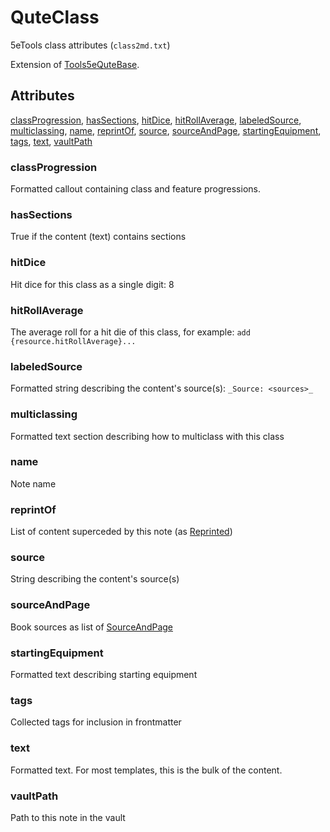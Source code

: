 # QuteClass

5eTools class attributes (`class2md.txt`)

Extension of [Tools5eQuteBase](Tools5eQuteBase.md).

## Attributes

[classProgression](#classprogression), [hasSections](#hassections), [hitDice](#hitdice), [hitRollAverage](#hitrollaverage), [labeledSource](#labeledsource), [multiclassing](#multiclassing), [name](#name), [reprintOf](#reprintof), [source](#source), [sourceAndPage](#sourceandpage), [startingEquipment](#startingequipment), [tags](#tags), [text](#text), [vaultPath](#vaultpath)


### classProgression

Formatted callout containing class and feature progressions.

### hasSections

True if the content (text) contains sections

### hitDice

Hit dice for this class as a single digit: 8

### hitRollAverage

The average roll for a hit die of this class, for example: `add {resource.hitRollAverage}...`

### labeledSource

Formatted string describing the content's source(s): `_Source: <sources>_`

### multiclassing

Formatted text section describing how to multiclass with this class

### name

Note name

### reprintOf

List of content superceded by this note (as [Reprinted](../Reprinted.md))

### source

String describing the content's source(s)

### sourceAndPage

Book sources as list of [SourceAndPage](../SourceAndPage.md)

### startingEquipment

Formatted text describing starting equipment

### tags

Collected tags for inclusion in frontmatter

### text

Formatted text. For most templates, this is the bulk of the content.

### vaultPath

Path to this note in the vault
